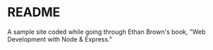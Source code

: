 # README

A sample site coded while going through Ethan Brown's book, "Web Development with Node & Express."
